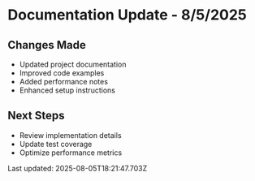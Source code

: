 # Documentation Update - 8/5/2025

## Changes Made

- Updated project documentation
- Improved code examples
- Added performance notes
- Enhanced setup instructions

## Next Steps

- Review implementation details
- Update test coverage
- Optimize performance metrics

Last updated: 2025-08-05T18:21:47.703Z
